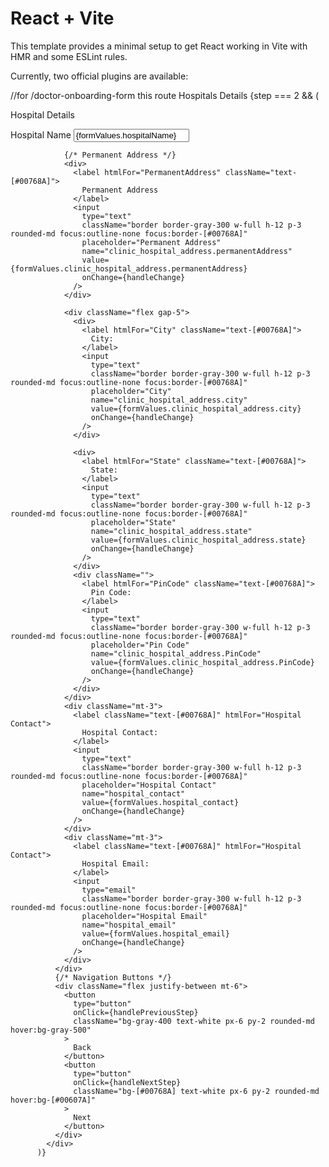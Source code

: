 # React + Vite

This template provides a minimal setup to get React working in Vite with HMR and some ESLint rules.

Currently, two official plugins are available:






//for /doctor-onboarding-form this route 
Hospitals Details
    {step === 2 && (
            <div className="bg-white p-10 rounded-xl shadow-lg">
              <p className="font-semibold text-2xl text-center text-[#00768A] mb-6">
                Hospital Details
              </p>
              <div className="input-group flex flex-col gap-5">
                <div>
                  <label htmlFor="HospitalName" className="text-[#00768A]">
                    Hospital Name
                  </label>
                  <input
                    type="text"
                    className="border border-gray-300 w-full h-12 p-3 rounded-md focus:outline-none focus:border-[#00768A]"
                    placeholder="Hospital / Clinic Name"
                    name="hospitalName"
                    value={formValues.hospitalName}
                    onChange={handleChange}
                    required
                  />
                </div>

                {/* Permanent Address */}
                <div>
                  <label htmlFor="PermanentAddress" className="text-[#00768A]">
                    Permanent Address
                  </label>
                  <input
                    type="text"
                    className="border border-gray-300 w-full h-12 p-3 rounded-md focus:outline-none focus:border-[#00768A]"
                    placeholder="Permanent Address"
                    name="clinic_hospital_address.permanentAddress"
                    value={formValues.clinic_hospital_address.permanentAddress}
                    onChange={handleChange}
                  />
                </div>

                <div className="flex gap-5">
                  <div>
                    <label htmlFor="City" className="text-[#00768A]">
                      City:
                    </label>
                    <input
                      type="text"
                      className="border border-gray-300 w-full h-12 p-3 rounded-md focus:outline-none focus:border-[#00768A]"
                      placeholder="City"
                      name="clinic_hospital_address.city"
                      value={formValues.clinic_hospital_address.city}
                      onChange={handleChange}
                    />
                  </div>

                  <div>
                    <label htmlFor="State" className="text-[#00768A]">
                      State:
                    </label>
                    <input
                      type="text"
                      className="border border-gray-300 w-full h-12 p-3 rounded-md focus:outline-none focus:border-[#00768A]"
                      placeholder="State"
                      name="clinic_hospital_address.state"
                      value={formValues.clinic_hospital_address.state}
                      onChange={handleChange}
                    />
                  </div>
                  <div className="">
                    <label htmlFor="PinCode" className="text-[#00768A]">
                      Pin Code:
                    </label>
                    <input
                      type="text"
                      className="border border-gray-300 w-full h-12 p-3 rounded-md focus:outline-none focus:border-[#00768A]"
                      placeholder="Pin Code"
                      name="clinic_hospital_address.PinCode"
                      value={formValues.clinic_hospital_address.PinCode}
                      onChange={handleChange}
                    />
                  </div>
                </div>
                <div className="mt-3">
                  <label className="text-[#00768A]" htmlFor="Hospital Contact">
                    Hospital Contact:
                  </label>
                  <input
                    type="text"
                    className="border border-gray-300 w-full h-12 p-3 rounded-md focus:outline-none focus:border-[#00768A]"
                    placeholder="Hospital Contact"
                    name="hospital_contact"
                    value={formValues.hospital_contact}
                    onChange={handleChange}
                  />
                </div>
                <div className="mt-3">
                  <label className="text-[#00768A]" htmlFor="Hospital Contact">
                    Hospital Email:
                  </label>
                  <input
                    type="email"
                    className="border border-gray-300 w-full h-12 p-3 rounded-md focus:outline-none focus:border-[#00768A]"
                    placeholder="Hospital Email"
                    name="hospital_email"
                    value={formValues.hospital_email}
                    onChange={handleChange}
                  />
                </div>
              </div>
              {/* Navigation Buttons */}
              <div className="flex justify-between mt-6">
                <button
                  type="button"
                  onClick={handlePreviousStep}
                  className="bg-gray-400 text-white px-6 py-2 rounded-md hover:bg-gray-500"
                >
                  Back
                </button>
                <button
                  type="button"
                  onClick={handleNextStep}
                  className="bg-[#00768A] text-white px-6 py-2 rounded-md hover:bg-[#00607A]"
                >
                  Next
                </button>
              </div>
            </div>
          )}